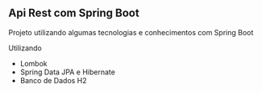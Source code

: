 ## Api Rest com Spring Boot 

Projeto utilizando algumas tecnologias e conhecimentos com Spring Boot

Utilizando

* Lombok
* Spring Data JPA e Hibernate
* Banco de Dados H2
